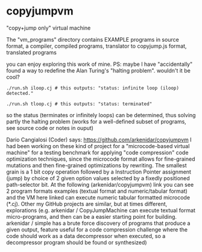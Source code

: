 # copyjumpvm
"copy+jump only" virtual machine

The "vm_programs" directory contains EXAMPLE programs in source format, a compiler, compiled programs, translator to copyjump.js format, translated programs

you can enjoy exploring this work of mine. PS: maybe I have "accidentally" found a way to redefine the Alan Turing's "halting problem". wouldn't it be cool?

```shell
./run.sh iloop.cj # this outputs: "status: infinite loop (iloop) detected."
```

```shell
./run.sh tloop.cj # this outputs: "status: terminated"
```

so the status (terminates or infinitely loops) can be determined, thus solving partly the halting problem (works for a well-defined subset of programs, see source code or notes in ouput)

Dario Cangialosi (Coder) says: https://github.com/arkenidar/copyjumpvm I had been working on these kind of project for a "microcode-based virtual machine" for a testing benchmark for applying "code compression" code optimization techniques, since the microcode format allows for fine-grained mutations and then fine-grained optimizations by rewriting. The smallest grain is a 1 bit copy operation followed by a Instruction Pointer assignment (jump) by choice of 2 given option values selected by a fixedly positioned path-selector bit. At the following (arkenidar/copyjumpvm) link you can see 2 program formats examples (textual format and numeric/tabular format) and the VM here linked can execute numeric tabular formatted microcode (*.cj). Other my GitHub projects are similar, but at times different, explorations (e.g. arkenidar / CopyJumpMachine can execute textual format micro-programs, and then can be a easier starting point for building. arkenidar / simple has a brute force discovery of programs that produce a given output, feature useful for a code compression challenge where the code should work as a data decompressor when executed, so a decompressor program should be found or synthesized)
